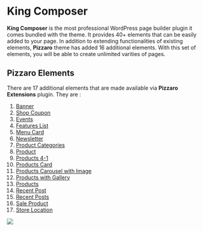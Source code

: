 # King Composer

**King Composer**  is the most professional WordPress page builder plugin it comes bundled with the theme. It provides 40+ elements that can be easily added to your page. In addition to extending functionalities of existing elements, **Pizzaro** theme has added 16 additional elements. With this set of elements, you will be able to create unlimited varities of pages.

## Pizzaro Elements

There are 17 additional elements that are made available via **Pizzaro Extensions** plugin. They are :

1. [Banner](banner.md)
2. [Shop Coupon](shop_coupon.md)
3. [Events](events.md)
4. [Features List](features_list.md)
5. [Menu Card](menu_card.md)
6. [Newsletter](newsletter.md)
7. [Product Categories](product_categories.md)
8. [Product](product.md)
9. [Products 4-1](products_4-1.md)
10. [Products Card](products_card.md)
11. [Products Carousel with Image](products_carousel_with_image.md)
12. [Products with Gallery](products_with_gallery.md)
13. [Products](products.md)
14. [Recent Post](recent_post.md)
15. [Recent Posts](recent_posts.md)
16. [Sale Product](sale_product.md)
17. [Store Location](store_location.md)


![](http://transvelo.github.io/docs/pizzaro/images/kc-elements.png)
